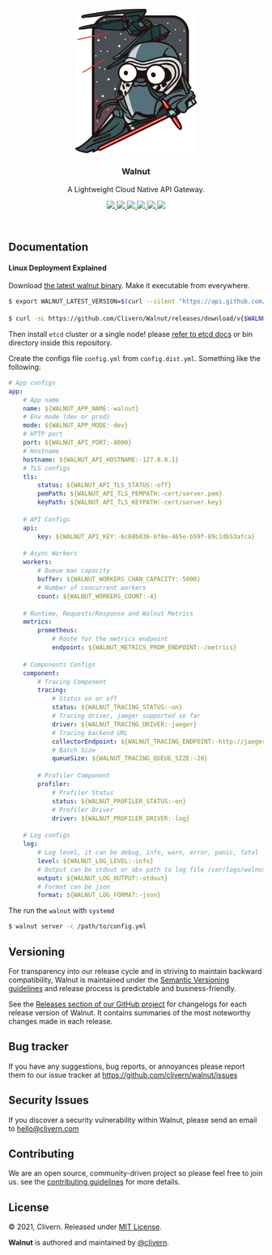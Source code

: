 <p align="center">
    <img src="/assets/logo.png?v=0.1.0" width="240" />
    <h3 align="center">Walnut</h3>
    <p align="center">A Lightweight Cloud Native API Gateway.</p>
    <p align="center">
        <a href="https://github.com/Clivern/Walnut/actions/workflows/build.yml">
            <img src="https://github.com/Clivern/Walnut/actions/workflows/build.yml/badge.svg">
        </a>
        <a href="https://github.com/Clivern/Walnut/actions">
            <img src="https://github.com/Clivern/Walnut/workflows/Release/badge.svg">
        </a>
        <a href="https://github.com/Clivern/Walnut/releases">
            <img src="https://img.shields.io/badge/Version-0.1.0-red.svg">
        </a>
        <a href="https://goreportcard.com/report/github.com/Clivern/Walnut">
            <img src="https://goreportcard.com/badge/github.com/Clivern/Walnut?v=0.1.0">
        </a>
        <a href="https://godoc.org/github.com/clivern/walnut">
            <img src="https://godoc.org/github.com/clivern/walnut?status.svg">
        </a>
        <a href="https://github.com/Clivern/Walnut/blob/master/LICENSE">
            <img src="https://img.shields.io/badge/LICENSE-MIT-orange.svg">
        </a>
    </p>
</p>
<br/>


## Documentation

#### Linux Deployment Explained

Download [the latest walnut binary](https://github.com/Clivern/Walnut/releases). Make it executable from everywhere.

```zsh
$ export WALNUT_LATEST_VERSION=$(curl --silent "https://api.github.com/repos/Clivern/Walnut/releases/latest" | jq '.tag_name' | sed -E 's/.*"([^"]+)".*/\1/' | tr -d v)

$ curl -sL https://github.com/Clivern/Walnut/releases/download/v{$WALNUT_LATEST_VERSION}/walnut_{$WALNUT_LATEST_VERSION}_Linux_x86_64.tar.gz | tar xz
```

Then install `etcd` cluster or a single node! please [refer to etcd docs](https://etcd.io/docs/v3.5/) or bin directory inside this repository.

Create the configs file `config.yml` from `config.dist.yml`. Something like the following:

```yaml
# App configs
app:
    # App name
    name: ${WALNUT_APP_NAME:-walnut}
    # Env mode (dev or prod)
    mode: ${WALNUT_APP_MODE:-dev}
    # HTTP port
    port: ${WALNUT_API_PORT:-8000}
    # Hostname
    hostname: ${WALNUT_API_HOSTNAME:-127.0.0.1}
    # TLS configs
    tls:
        status: ${WALNUT_API_TLS_STATUS:-off}
        pemPath: ${WALNUT_API_TLS_PEMPATH:-cert/server.pem}
        keyPath: ${WALNUT_API_TLS_KEYPATH:-cert/server.key}

    # API Configs
    api:
        key: ${WALNUT_API_KEY:-6c68b836-6f8e-465e-b59f-89c1db53afca}

    # Async Workers
    workers:
        # Queue max capacity
        buffer: ${WALNUT_WORKERS_CHAN_CAPACITY:-5000}
        # Number of concurrent workers
        count: ${WALNUT_WORKERS_COUNT:-4}

    # Runtime, Requests/Response and Walnut Metrics
    metrics:
        prometheus:
            # Route for the metrics endpoint
            endpoint: ${WALNUT_METRICS_PROM_ENDPOINT:-/metrics}

    # Components Configs
    component:
        # Tracing Component
        tracing:
            # Status on or off
            status: ${WALNUT_TRACING_STATUS:-on}
            # Tracing driver, jaeger supported so far
            driver: ${WALNUT_TRACING_DRIVER:-jaeger}
            # Tracing backend URL
            collectorEndpoint: ${WALNUT_TRACING_ENDPOINT:-http://jaeger.local:14268/api/traces}
            # Batch Size
            queueSize: ${WALNUT_TRACING_QUEUE_SIZE:-20}

        # Profiler Component
        profiler:
            # Profiler Status
            status: ${WALNUT_PROFILER_STATUS:-on}
            # Profiler Driver
            driver: ${WALNUT_PROFILER_DRIVER:-log}

    # Log configs
    log:
        # Log level, it can be debug, info, warn, error, panic, fatal
        level: ${WALNUT_LOG_LEVEL:-info}
        # Output can be stdout or abs path to log file /var/logs/walnut.log
        output: ${WALNUT_LOG_OUTPUT:-stdout}
        # Format can be json
        format: ${WALNUT_LOG_FORMAT:-json}
```

The run the `walnut` with `systemd`

```zsh
$ walnut server -c /path/to/config.yml
```


## Versioning

For transparency into our release cycle and in striving to maintain backward compatibility, Walnut is maintained under the [Semantic Versioning guidelines](https://semver.org/) and release process is predictable and business-friendly.

See the [Releases section of our GitHub project](https://github.com/clivern/walnut/releases) for changelogs for each release version of Walnut. It contains summaries of the most noteworthy changes made in each release.


## Bug tracker

If you have any suggestions, bug reports, or annoyances please report them to our issue tracker at https://github.com/clivern/walnut/issues


## Security Issues

If you discover a security vulnerability within Walnut, please send an email to [hello@clivern.com](mailto:hello@clivern.com)


## Contributing

We are an open source, community-driven project so please feel free to join us. see the [contributing guidelines](CONTRIBUTING.md) for more details.


## License

© 2021, Clivern. Released under [MIT License](https://opensource.org/licenses/mit-license.php).

**Walnut** is authored and maintained by [@clivern](http://github.com/clivern).
